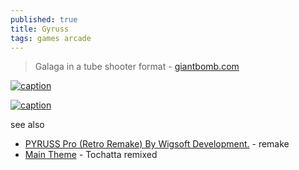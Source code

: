 ```yaml
---
published: true
title: Gyruss
tags: games arcade
---
```

>  Galaga in a tube shooter format - [giantbomb.com](https://www.giantbomb.com/gyruss/3030-18885/)

[![caption](https://www.battleofthearcades.net/img/marquees/gyruss.jpg)](https://www.battleofthearcades.net/Game/7/57)

[![caption](https://thekingofgrabs.files.wordpress.com/2018/08/gyruss-arcade-wide.png?w=1038&h=576&crop=1)](https://thekingofgrabs.com/2018/10/09/gyruss-arcade/)

see also
- [PYRUSS Pro (Retro Remake) By Wigsoft Development.](https://www.youtube.com/watch?v=Eq866HAm8PU) - remake
- [Main Theme](https://www.youtube.com/watch?v=Ul7a1eB8DzA) - Tochatta remixed